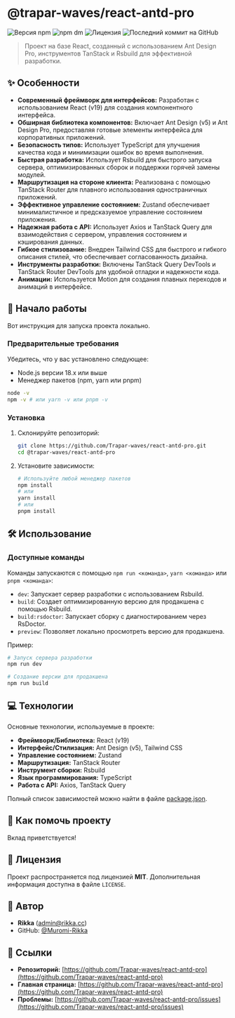 # @trapar-waves/react-antd-pro

![Версия npm](https://img.shields.io/npm/v/@trapar-waves/react-antd-pro)
![npm dm](https://img.shields.io/npm/dm/@trapar-waves/react-antd-pro)
![Лицензия](https://img.shields.io/badge/license-MIT-green)
![Последний коммит на GitHub](https://img.shields.io/github/last-commit/trapar-waves/react-antd-pro)

> Проект на базе React, созданный с использованием Ant Design Pro, инструментов TanStack и Rsbuild для эффективной разработки.

## ✨ Особенности

* **Современный фреймворк для интерфейсов:** Разработан с использованием React (v19) для создания компонентного интерфейса.
* **Обширная библиотека компонентов:** Включает Ant Design (v5) и Ant Design Pro, предоставляя готовые элементы интерфейса для корпоративных приложений.
* **Безопасность типов:** Использует TypeScript для улучшения качества кода и минимизации ошибок во время выполнения.
* **Быстрая разработка:** Использует Rsbuild для быстрого запуска сервера, оптимизированных сборок и поддержки горячей замены модулей.
* **Маршрутизация на стороне клиента:** Реализована с помощью TanStack Router для плавного использования одностраничных приложений.
* **Эффективное управление состоянием:** Zustand обеспечивает минималистичное и предсказуемое управление состоянием приложения.
* **Надежная работа с API:** Использует Axios и TanStack Query для взаимодействия с сервером, управления состоянием и кэширования данных.
* **Гибкое стилизование:** Внедрен Tailwind CSS для быстрого и гибкого описания стилей, что обеспечивает согласованность дизайна.
* **Инструменты разработки:** Включены TanStack Query DevTools и TanStack Router DevTools для удобной отладки и надежности кода.
* **Анимации:** Используется Motion для создания плавных переходов и анимаций в интерфейсе.

## 🚀 Начало работы

Вот инструкция для запуска проекта локально.

### Предварительные требования

Убедитесь, что у вас установлено следующее:
- Node.js версии 18.x или выше
- Менеджер пакетов (npm, yarn или pnpm)

```bash
node -v
npm -v # или yarn -v или pnpm -v
```

### Установка

1. Склонируйте репозиторий:
    ```bash
    git clone https://github.com/Trapar-waves/react-antd-pro.git
    cd @trapar-waves/react-antd-pro
    ```
2. Установите зависимости:
    ```bash
    # Используйте любой менеджер пакетов
    npm install
    # или
    yarn install
    # или
    pnpm install
    ```

## 🛠️ Использование

### Доступные команды

Команды запускаются с помощью `npm run <команда>`, `yarn <команда>` или `pnpm <команда>`:

* `dev`: Запускает сервер разработки с использованием Rsbuild.
* `build`: Создает оптимизированную версию для продакшена с помощью Rsbuild.
* `build:rsdoctor`: Запускает сборку с диагностированием через RsDoctor.
* `preview`: Позволяет локально просмотреть версию для продакшена.

Пример:
```bash
# Запуск сервера разработки
npm run dev 

# Создание версии для продакшена
npm run build 
```

## 💻 Технологии

Основные технологии, используемые в проекте:

* **Фреймворк/Библиотека:** React (v19)
* **Интерфейс/Стилизация:** Ant Design (v5), Tailwind CSS
* **Управление состоянием:** Zustand
* **Маршрутизация:** TanStack Router
* **Инструмент сборки:** Rsbuild
* **Язык программирования:** TypeScript
* **Работа с API:** Axios, TanStack Query

Полный список зависимостей можно найти в файле [package.json](package.json).

## 🤝 Как помочь проекту

Вклад приветствуется!

## 📄 Лицензия

Проект распространяется под лицензией **MIT**. Дополнительная информация доступна в файле `LICENSE`.

## 👤 Автор

* **Rikka** ([admin@rikka.cc](mailto:admin@rikka.cc))
* GitHub: [@Muromi-Rikka](https://github.com/Muromi-Rikka)

## 🔗 Ссылки

* **Репозиторий:** [https://github.com/Trapar-waves/react-antd-pro](https://github.com/Trapar-waves/react-antd-pro)
* **Главная страница:** [https://github.com/Trapar-waves/react-antd-pro](https://github.com/Trapar-waves/react-antd-pro)
* **Проблемы:** [https://github.com/Trapar-waves/react-antd-pro/issues](https://github.com/Trapar-waves/react-antd-pro/issues)